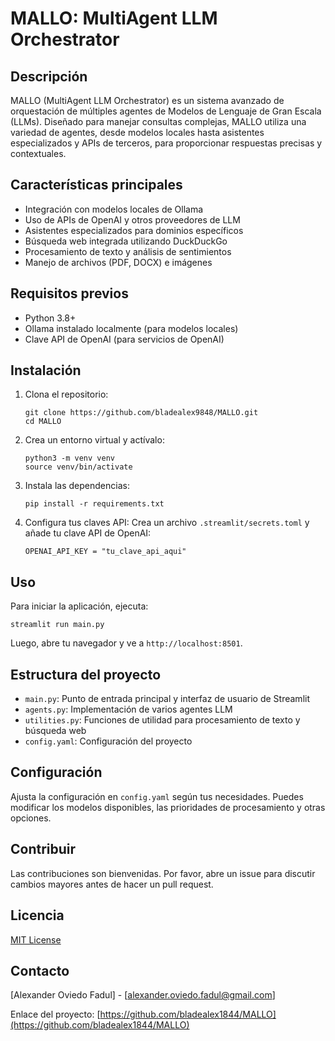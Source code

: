 # MALLO: MultiAgent LLM Orchestrator

## Descripción
MALLO (MultiAgent LLM Orchestrator) es un sistema avanzado de orquestación de múltiples agentes de Modelos de Lenguaje de Gran Escala (LLMs). Diseñado para manejar consultas complejas, MALLO utiliza una variedad de agentes, desde modelos locales hasta asistentes especializados y APIs de terceros, para proporcionar respuestas precisas y contextuales.

## Características principales
- Integración con modelos locales de Ollama
- Uso de APIs de OpenAI y otros proveedores de LLM
- Asistentes especializados para dominios específicos
- Búsqueda web integrada utilizando DuckDuckGo
- Procesamiento de texto y análisis de sentimientos
- Manejo de archivos (PDF, DOCX) e imágenes

## Requisitos previos
- Python 3.8+
- Ollama instalado localmente (para modelos locales)
- Clave API de OpenAI (para servicios de OpenAI)

## Instalación
1. Clona el repositorio:
   ```
   git clone https://github.com/bladealex9848/MALLO.git
   cd MALLO
   ```

2. Crea un entorno virtual y actívalo:
   ```
   python3 -m venv venv
   source venv/bin/activate
   ```

3. Instala las dependencias:
   ```
   pip install -r requirements.txt
   ```

4. Configura tus claves API:
   Crea un archivo `.streamlit/secrets.toml` y añade tu clave API de OpenAI:
   ```
   OPENAI_API_KEY = "tu_clave_api_aqui"
   ```

## Uso
Para iniciar la aplicación, ejecuta:
```
streamlit run main.py
```

Luego, abre tu navegador y ve a `http://localhost:8501`.

## Estructura del proyecto
- `main.py`: Punto de entrada principal y interfaz de usuario de Streamlit
- `agents.py`: Implementación de varios agentes LLM
- `utilities.py`: Funciones de utilidad para procesamiento de texto y búsqueda web
- `config.yaml`: Configuración del proyecto

## Configuración
Ajusta la configuración en `config.yaml` según tus necesidades. Puedes modificar los modelos disponibles, las prioridades de procesamiento y otras opciones.

## Contribuir
Las contribuciones son bienvenidas. Por favor, abre un issue para discutir cambios mayores antes de hacer un pull request.

## Licencia
[MIT License](https://opensource.org/licenses/MIT)

## Contacto
[Alexander Oviedo Fadul] - [alexander.oviedo.fadul@gmail.com]

Enlace del proyecto: [https://github.com/bladealex1844/MALLO](https://github.com/bladealex1844/MALLO)
```
